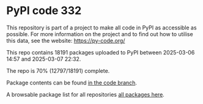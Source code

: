 # PyPI code 332

This repository is part of a project to make all code in PyPI as accessible as possible. For more information 
on the project and to find out how to utilise this data, see the website: https://py-code.org/

This repo contains 18191 packages uploaded to PyPI between 
2025-03-06 14:57 and 2025-03-07 22:32.

The repo is 70% (12797/18191) complete.

Package contents can be found [in the code branch](https://github.com/pypi-data/pypi-mirror-332/tree/code/packages).

A browsable package list for all repositories [all packages here](https://py-code.org/repositories/pypi-mirror-332).


